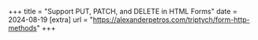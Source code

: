 +++
title = "Support PUT, PATCH, and DELETE in HTML Forms"
date = 2024-08-19
[extra]
url = "https://alexanderpetros.com/triptych/form-http-methods"
+++
